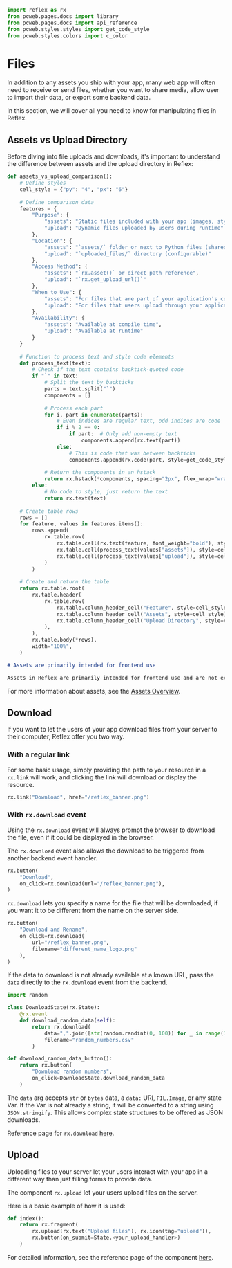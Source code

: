 ```python exec
import reflex as rx
from pcweb.pages.docs import library
from pcweb.pages.docs import api_reference
from pcweb.styles.styles import get_code_style
from pcweb.styles.colors import c_color
```

# Files

In addition to any assets you ship with your app, many web app will often need to receive or send files, whether you want to share media, allow user to import their data, or export some backend data.

In this section, we will cover all you need to know for manipulating files in Reflex.

## Assets vs Upload Directory

Before diving into file uploads and downloads, it's important to understand the difference between assets and the upload directory in Reflex:

```python demo exec
def assets_vs_upload_comparison():
    # Define styles
    cell_style = {"py": "4", "px": "6"}
    
    # Define comparison data
    features = {
        "Purpose": {
            "assets": "Static files included with your app (images, stylesheets, scripts)",
            "upload": "Dynamic files uploaded by users during runtime"
        },
        "Location": {
            "assets": "`assets/` folder or next to Python files (shared assets)",
            "upload": "`uploaded_files/` directory (configurable)"
        },
        "Access Method": {
            "assets": "`rx.asset()` or direct path reference",
            "upload": "`rx.get_upload_url()`"
        },
        "When to Use": {
            "assets": "For files that are part of your application's codebase",
            "upload": "For files that users upload through your application"
        },
        "Availability": {
            "assets": "Available at compile time",
            "upload": "Available at runtime"
        }
    }
    
    # Function to process text and style code elements
    def process_text(text):
        # Check if the text contains backtick-quoted code
        if "`" in text:
            # Split the text by backticks
            parts = text.split("`")
            components = []
            
            # Process each part
            for i, part in enumerate(parts):
                # Even indices are regular text, odd indices are code
                if i % 2 == 0:
                    if part:  # Only add non-empty text
                        components.append(rx.text(part))
                else:
                    # This is code that was between backticks
                    components.append(rx.code(part, style=get_code_style("violet")))
            
            # Return the components in an hstack
            return rx.hstack(*components, spacing="2px", flex_wrap="wrap")
        else:
            # No code to style, just return the text
            return rx.text(text)
    
    # Create table rows
    rows = []
    for feature, values in features.items():
        rows.append(
            rx.table.row(
                rx.table.cell(rx.text(feature, font_weight="bold"), style=cell_style),
                rx.table.cell(process_text(values["assets"]), style=cell_style),
                rx.table.cell(process_text(values["upload"]), style=cell_style),
            )
        )
    
    # Create and return the table
    return rx.table.root(
        rx.table.header(
            rx.table.row(
                rx.table.column_header_cell("Feature", style=cell_style),
                rx.table.column_header_cell("Assets", style=cell_style),
                rx.table.column_header_cell("Upload Directory", style=cell_style),
            ),
        ),
        rx.table.body(*rows),
        width="100%",
    )
```

```md alert
# Assets are primarily intended for frontend use

Assets in Reflex are primarily intended for frontend use and are not expected to be read from the backend. When assets are needed in both frontend and backend, they are currently copied to the backend (though this behavior may change in future versions).
```

For more information about assets, see the [Assets Overview](/docs/assets/overview/).

## Download

If you want to let the users of your app download files from your server to their computer, Reflex offer you two way.

### With a regular link

For some basic usage, simply providing the path to your resource in a `rx.link` will work, and clicking the link will download or display the resource.

```python demo
rx.link("Download", href="/reflex_banner.png")
```

### With `rx.download` event

Using the `rx.download` event will always prompt the browser to download the file, even if it could be displayed in the browser.

The `rx.download` event also allows the download to be triggered from another backend event handler.

```python demo
rx.button(
    "Download",
    on_click=rx.download(url="/reflex_banner.png"),
)
```

`rx.download` lets you specify a name for the file that will be downloaded, if you want it to be different from the name on the server side.

```python demo
rx.button(
    "Download and Rename",
    on_click=rx.download(
        url="/reflex_banner.png",
        filename="different_name_logo.png"
    ),
)
```

If the data to download is not already available at a known URL, pass the `data` directly to the `rx.download` event from the backend.

```python demo exec
import random

class DownloadState(rx.State):
    @rx.event
    def download_random_data(self):
        return rx.download(
            data=",".join([str(random.randint(0, 100)) for _ in range(10)]),
            filename="random_numbers.csv"
        )

def download_random_data_button():
    return rx.button(
        "Download random numbers",
        on_click=DownloadState.download_random_data
    )
```

The `data` arg accepts `str` or `bytes` data, a `data:` URI, `PIL.Image`, or any state Var. If the Var is not already a string, it will be converted to a string using `JSON.stringify`. This allows complex state structures to be offered as JSON downloads.

Reference page for `rx.download` [here]({api_reference.special_events.path}#rx.download).

## Upload

Uploading files to your server let your users interact with your app in a different way than just filling forms to provide data.

The component `rx.upload` let your users upload files on the server.

Here is a basic example of how it is used:

```python
def index():
    return rx.fragment(
        rx.upload(rx.text("Upload files"), rx.icon(tag="upload")),
        rx.button(on_submit=State.<your_upload_handler>)
    )
```

For detailed information, see the reference page of the component [here]({library.forms.upload.path}).
